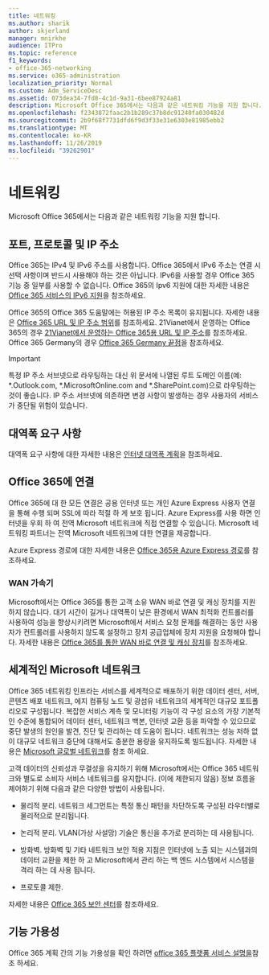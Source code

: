 ```yaml
---
title: 네트워킹
ms.author: sharik
author: skjerland
manager: mnirkhe
audience: ITPro
ms.topic: reference
f1_keywords:
- office-365-networking
ms.service: o365-administration
localization_priority: Normal
ms.custom: Adm_ServiceDesc
ms.assetid: 073dea34-7fd8-4c1d-9a31-6bee87924a81
description: Microsoft Office 365에서는 다음과 같은 네트워킹 기능을 지원 합니다.
ms.openlocfilehash: f2343872faac2b1b289c37b8dc91240fa030482d
ms.sourcegitcommit: 2b9f68f7731dfd6f9d3f33e31e6303e81985ebb2
ms.translationtype: MT
ms.contentlocale: ko-KR
ms.lasthandoff: 11/26/2019
ms.locfileid: "39262901"
---
```

# <a name="networking"></a>네트워킹

Microsoft Office 365에서는 다음과 같은 네트워킹 기능을 지원 합니다.
  
## <a name="ports-protocols-and-ip-addresses"></a>포트, 프로토콜 및 IP 주소

Office 365는 IPv4 및 IPv6 주소를 사용합니다. Office 365에서 IPv6 주소는 연결 시 선택 사항이며 반드시 사용해야 하는 것은 아닙니다. IPv6을 사용할 경우 Office 365 기능 중 일부를 사용할 수 없습니다. Office 365의 Ipv6 지원에 대한 자세한 내용은 [Office 365 서비스의 IPv6 지원](https://docs.microsoft.com/office365/enterprise/ipv6-support)을 참조하세요.
  
Office 365의 Office 365 도움말에는 허용된 IP 주소 목록이 유지됩니다. 자세한 내용은 [Office 365 URL 및 IP 주소 범위](https://docs.microsoft.com/office365/enterprise/urls-and-ip-address-ranges)를 참조하세요. 21Vianet에서 운영하는 Office 365의 경우 [21Vianet에서 운영하는 Office 365용 URL 및 IP 주소](https://docs.microsoft.com/office365/enterprise/managing-office-365-endpoints)를 참조하세요. Office 365 Germany의 경우 [Office 365 Germany 끝점](https://support.office.com/article/Office-365-Germany-endpoints-8a113a50-0071-4155-bb8e-eba5a8dbd4c8)을 참조하세요.
  
> [!IMPORTANT]
> 특정 IP 주소 서브넷으로 라우팅하는 대신 위 문서에 나열된 루트 도메인 이름(예: \*.Outlook.com, \*.MicrosoftOnline.com and \*.SharePoint.com)으로 라우팅하는 것이 좋습니다. IP 주소 서브넷에 의존하면 변경 사항이 발생하는 경우 사용자의 서비스가 중단될 위험이 있습니다. 
  
## <a name="bandwidth-requirements"></a>대역폭 요구 사항

대역폭 요구 사항에 대한 자세한 내용은 [인터넷 대역폭 계획](https://docs.microsoft.com/office365/enterprise/network-planning-and-performance)을 참조하세요.
  
## <a name="connecting-to-office-365"></a>Office 365에 연결

Office 365에 대 한 모든 연결은 공용 인터넷 또는 개인 Azure Express 사용자 연결을 통해 수행 되며 SSL에 따라 적절 하 게 보호 됩니다. Azure Express를 사용 하면 인터넷을 우회 하 여 전역 Microsoft 네트워크에 직접 연결할 수 있습니다. Microsoft 네트워킹 파트너는 전역 Microsoft 네트워크에 대한 연결을 제공합니다.
  
Azure Express 경로에 대한 자세한 내용은 [Office 365용 Azure Express 경로](https://aka.ms/expressrouteoffice365)를 참조하세요.
  
### <a name="wan-accelerators"></a>WAN 가속기

Microsoft에서는 Office 365를 통한 고객 소유 WAN 바로 연결 및 캐싱 장치를 지원하지 않습니다. 대기 시간이 길거나 대역폭이 낮은 환경에서 WAN 최적화 컨트롤러를 사용하여 성능을 향상시키려면 Microsoft에서 서비스 요청 문제를 해결하는 동안 사용자가 컨트롤러를 사용하지 않도록 설정하고 장치 공급업체에 장치 지원을 요청해야 합니다. 자세한 내용은 [Office 365를 통한 WAN 바로 연결 및 캐싱 장치](https://support.microsoft.com/help/2690045/using-third-party-network-devices-or-solutions-with-office-365)를 참조하세요.
  
## <a name="the-global-microsoft-network"></a>세계적인 Microsoft 네트워크

Office 365 네트워킹 인프라는 서비스를 세계적으로 배포하기 위한 데이터 센터, 서버, 콘텐츠 배포 네트워크, 에지 컴퓨팅 노드 및 광섬유 네트워크의 세계적인 대규모 포트폴리오로 구성됩니다. 복잡한 서비스 계측 및 모니터링 기능이 각 구성 요소의 가장 기본적인 수준에 통합되어 데이터 센터, 네트워크 백본, 인터넷 교환 등을 파악할 수 있으므로 중단 발생의 원인을 발견, 진단 및 관리하는 데 도움이 됩니다. 네트워크는 성능 저하 없이 대규모 네트워크 중단에 대해서도 충분한 용량을 유지하도록 빌드됩니다. 자세한 내용은 [Microsoft 글로벌 네트워크](https://docs.microsoft.com/azure/networking/microsoft-global-network)를 참조 하세요. 
  
고객 데이터의 신뢰성과 무결성을 유지하기 위해 Microsoft에서는 Office 365 네트워크와 별도로 소비자 서비스 네트워크를 유지합니다. (이에 제한되지 않음) 정보 흐름을 제어하기 위해 다음과 같은 다양한 방법이 사용됩니다.
  
- 물리적 분리. 네트워크 세그먼트는 특정 통신 패턴을 차단하도록 구성된 라우터별로 물리적으로 분리됩니다.
    
- 논리적 분리. VLAN(가상 사설망) 기술은 통신을 추가로 분리하는 데 사용됩니다.
    
- 방화벽. 방화벽 및 기타 네트워크 보안 적용 지점은 인터넷에 노출 되는 시스템과의 데이터 교환을 제한 하 고 Microsoft에서 관리 하는 백 엔드 시스템에서 시스템을 격리 하는 데 사용 됩니다. 
    
- 프로토콜 제한.
    
자세한 내용은 [Office 365 보안 센터](https://www.microsoft.com/trust-center)를 참조하세요. 
  
## <a name="feature-availability"></a>기능 가용성

Office 365 계획 간의 기능 가용성을 확인 하려면 [office 365 플랫폼 서비스 설명을](office-365-platform-service-description.md)참조 하세요.
  

